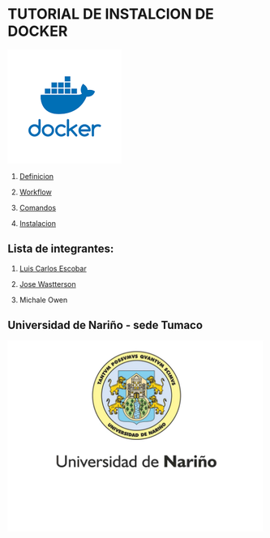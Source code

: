 # TUTORIAL DE INSTALCION DE DOCKER 

![logo](img/descarga.png)

1. [Definicion][Definicion]

[Definicion]:https://github.com/LuisKrlos27/Ducker_Compose/tree/main/Definicion

2. [Workflow][Workflow]

[Workflow]:https://github.com/LuisKrlos27/Ducker_Compose/tree/main/Workflow

3. [Comandos][Comandos]

[Comandos]:https://github.com/LuisKrlos27/Ducker_Compose/tree/main/Comandos

4. [Instalacion][Instalacion]

[Instalacion]:https://github.com/LuisKrlos27/Ducker_Compose/tree/main/Instalacion
## Lista de integrantes:

1. [Luis Carlos Escobar][Luis Carlos Escobar]

[Luis Carlos Escobar]:https://github.com/LuisKrlos27

2. [Jose Wastterson][Jose Wastterson]

[Jose Wastterson]:https://github.com/wastterson31

3. Michale Owen 

## Universidad de Nariño - sede Tumaco

![logo](img/logo-universidad-de-narino-udenar-periodico.jpg)
